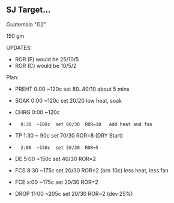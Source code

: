 ## SJ Target...

Guatemala "G2" 

150 gm

UPDATES:
 - ROR (F) would be 25/10/5
 - ROR (C) would be 10/5/2


Plan:

 - PREHT 0:00  ~120c  set 80..40/10       about 5 mins

 - SOAK  0:00  ~120c  set 20/20           low heat, soak
 - CHRG  0:00  ~120c

 -       0:30  ~100c  set 80/30  ROR=10   Add heat and fan

 - TP    1:30  ~ 90c  set 70/30  ROR=8   (DRY Start)

 -       2:00  ~150c  set 50/30  ROR=5

 - DE    5:00  ~150c  set 40/30  ROR=2

 - FCS   8:30  ~175c  set 20/30  ROR=2    (brn 10c) less heat, less fan
 - FCE   x:00  ~175c  set 20/30  ROR=2
 
 - DROP 11:00  ~205c  set 20/30  ROR=2    (dev 25%)



